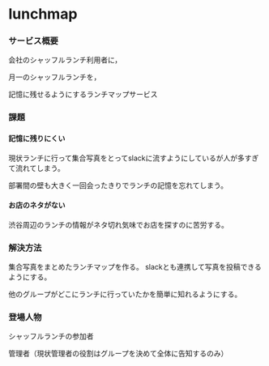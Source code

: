 # lunchmap
 ### サービス概要
会社のシャッフルランチ利用者に，

月一のシャッフルランチを，

記憶に残せるようにするランチマップサービス

 ### 課題
 #### 記憶に残りにくい

  現状ランチに行って集合写真をとってslackに流すようにしているが人が多すぎて流れてしまう。 

  部署間の壁も大きく一回会ったきりでランチの記憶を忘れてしまう。 
 #### お店のネタがない 

渋谷周辺のランチの情報がネタ切れ気味でお店を探すのに苦労する。
 ### 解決方法
  集合写真をまとめたランチマップを作る。 slackとも連携して写真を投稿できるようにする。 

  他のグループがどこにランチに行っていたかを簡単に知れるようにする。

 ### 登場人物
  シャッフルランチの参加者 

  管理者（現状管理者の役割はグループを決めて全体に告知するのみ）
